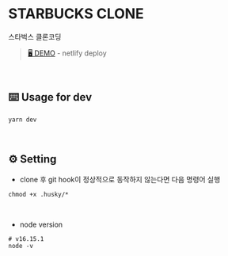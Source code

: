 # STARBUCKS CLONE

스타벅스 클론코딩

> [🖥 DEMO](https://jebong-starbucks.netlify.app/) - netlify deploy

<br />

## ⌨️ Usage for dev

```
yarn dev
```

<br />

## ⚙️ Setting

- clone 후 git hook이 정상적으로 동작하지 않는다면 다음 명령어 실행

```
chmod +x .husky/*
```

<br />

- node version

```
# v16.15.1
node -v
```
